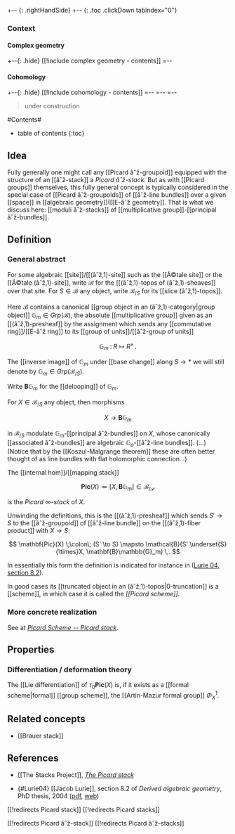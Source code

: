
+-- {: .rightHandSide}
+-- {: .toc .clickDown tabindex="0"}
### Context
#### Complex geometry
+--{: .hide}
[[!include complex geometry - contents]]
=--
#### Cohomology
+--{: .hide}
[[!include cohomology - contents]]
=--
=--
=--

> under construction

#Contents#
* table of contents
{:toc}

## Idea

Fully generally one might call any [[Picard âˆž-groupoid]] equipped with the structure of an [[âˆž-stack]] a _Picard âˆž-stack_. But as with [[Picard groups]] themselves, this fully general concept is typically considered in the special case of [[Picard âˆž-groupoids]] of [[âˆž-line bundles]] over a given [[space]] in [[algebraic geometry]]([[E-âˆž geometry]]. That is what we discuss here: [[moduli âˆž-stacks]] of [[multiplicative group]]-[[principal âˆž-bundles]].

## Definition

### General abstract

For some algebraic [[site]]/[[(âˆž,1)-site]] such as the [[Ã©tale site]] or the [[Ã©tale (âˆž,1)-site]], write $\mathcal{B}$ for the [[(âˆž,1)-topos of (âˆž,1)-sheaves]] over that site. For $S\in \mathcal{B}$ any object, write $\mathcal{B}_{/S}$ for its [[slice (âˆž,1)-topos]].
 
Here $\mathcal{B}$ contains a canonical [[group object in an (âˆž,1)-category|group object]] $\mathbb{G}_m \in Grp(\mathcal{B})$, the absolute [[multiplicative group]] given as an [[(âˆž,1)-presheaf]] by the assignment which sends any [[commutative ring]]/[[E-âˆž ring]] to its [[group of units]]/[[âˆž-group of units]]

$$
  \mathbb{G}_m \;\colon\; R \mapsto R^\times
  \,.
$$

The [[inverse image]] of $\mathbb{G}_m$ under [[base change]] along $S \to \ast$ we will still denote by $\mathbb{G}_m \in Grp(\mathcal{B}_{/S})$.

Write $\mathbf{B}\mathbb{G}_m$ for the [[delooping]] of $\mathbb{G}_m$. 

For $X \in \mathcal{B}_{/S}$ any object, then morphisms

$$
  X \longrightarrow \mathbf{B}\mathbb{G}_m  
$$

in $\mathcal{B}_{/S}$ modulate $\mathbb{G}_m$-[[principal âˆž-bundles]] on $X$, whose canonically [[associated âˆž-bundles]] are algebraic $\mathbb{G}_a$-[[âˆž-line bundles]]. (...) (Notice that by the [[Koszul-Malgrange theorem]] these are often better thought of as line bundles with flat holomorphic connection...)

The [[internal hom]]/[[mapping stack]]

$$
  \mathbf{Pic}(X) \coloneqq [X,\mathbf{B}\mathbb{G}_m]
  \in 
  \mathcal{B}_{/\mathcal{S}}
$$

is the _Picard $\infty$-stack_ of $X$.

Unwinding the definitions, this is the [[(âˆž,1)-presheaf]] which sends $S'\to S$ to the [[âˆž-groupoid]] of [[âˆž-line bundle]] on the [[(âˆž,1)-fiber product]] with $X \to S$:

$$
  \mathbf{Pic}(X) \;\colon\; (S' \to S) \mapsto \mathcal{B}(S' \underset{S}{\times}X, \mathbf{B}\mathbb{G}_m)
  \,.
$$

In essentially this form the definition is indicated for instance in  ([Lurie 04, section 8.2](#LurieDAG)).


In good cases its [[truncated object in an (âˆž,1)-topos|0-truncation]] is a [[scheme]], in which case it is called the _[[Picard scheme]]_.

### More concrete realization

See at _[Picard Scheme -- Picard stack](Picard+scheme#PicardStack)_.

## Properties

### Differentiation / deformation theory

The [[Lie differentiation]] of $\tau_0 \mathbf{Pic}(X)$ is, if it exists as a [[formal scheme|formal]] [[group scheme]], the [[Artin-Mazur formal group]] $\Phi^1_X$.

## Related concepts

* [[Brauer stack]]

## References

* [[The Stacks Project]], _[The Picard stack](http://stacks.math.columbia.edu/tag/0372)_

* {#Lurie04} [[Jacob Lurie]], section 8.2 of _Derived algebraic geometry_, PhD thesis, 2004 ([pdf](http://www.math.harvard.edu/~lurie/papers/DAG.pdf), [web](http://dspace.mit.edu/handle/1721.1/30144))


[[!redirects Picard stack]]
[[!redirects Picard stacks]]

[[!redirects Picard âˆž-stack]]
[[!redirects Picard âˆž-stacks]]
